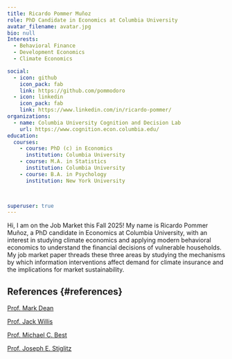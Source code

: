```yaml
---
title: Ricardo Pommer Muñoz
role: PhD Candidate in Economics at Columbia University
avatar_filename: avatar.jpg
bio: null
Interests:
  - Behavioral Finance
  - Development Economics
  - Climate Economics

social:
  - icon: github
    icon_pack: fab
    link: https://github.com/pommodoro
  - icon: linkedin
    icon_pack: fab
    link: https://www.linkedin.com/in/ricardo-pommer/
organizations:
  - name: Columbia University Cognition and Decision Lab
    url: https://www.cognition.econ.columbia.edu/
education:
  courses:
    - course: PhD (c) in Economics
      institution: Columbia University
    - course: M.A. in Statistics
      institution: Columbia University
    - course: B.A. in Psychology
      institution: New York University
    


superuser: true
---
```

Hi, I am on the Job Market this Fall 2025! My name is Ricardo Pommer Muñoz, a PhD candidate in Economics at Columbia University, with an interest in studying climate economics and applying modern behavioral economics to understand the financial decisions of vulnerable households. My job market paper threads these three areas by studying the mechanisms by which information interventions affect demand for climate insurance and the implications for market sustainability.

## References {#references}

<div class="d-flex flex-wrap gap-2 mt-2">

  <a class="btn btn-sm btn-outline-primary"
     href="https://www.columbia.edu/~md3405/" target="_blank" rel="noopener">
    Prof. Mark Dean
  </a>

  <a class="btn btn-sm btn-outline-primary"
     href="https://sites.google.com/view/jwillis/" target="_blank" rel="noopener">
    Prof. Jack Willis
  </a>

  <a class="btn btn-sm btn-outline-primary"
     href="https://michaelcbest.github.io/" target="_blank" rel="noopener">
    Prof. Michael C. Best
  </a>

  <a class="btn btn-sm btn-outline-primary"
     href="https://business.columbia.edu/faculty/people/joseph-stiglitz" target="_blank" rel="noopener">
    Prof. Joseph E. Stiglitz
  </a>

</div>

